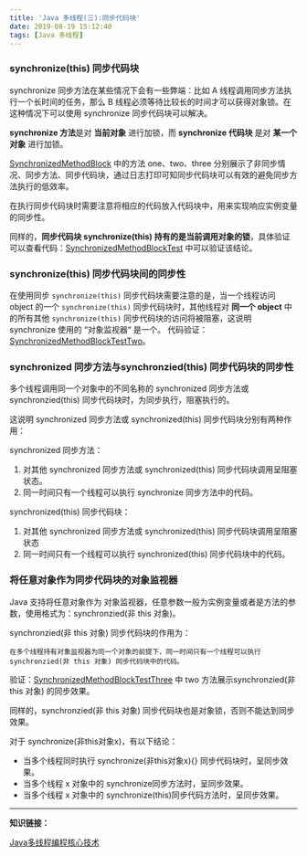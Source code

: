 ```yaml
---
title: 'Java 多线程(三):同步代码块'
date: 2019-08-19 15:12:40
tags: [Java 多线程]
---
```




### synchronize(this) 同步代码块

synchronize 同步方法在某些情况下会有一些弊端：比如 A 线程调用同步方法执行一个长时间的任务，那么 B 线程必须等待比较长的时间才可以获得对象锁。在这种情况下可以使用 synchronize 同步代码块可以解决。

**synchronize 方法**是对 **当前对象** 进行加锁，而 **synchronize 代码块** 是对 **某一个对象** 进行加锁。

[SynchronizedMethodBlock](https://github.com/leeGYPlus/JavaCode/blob/master/src/thread/SynchronizedMethodBlock.kt) 中的方法 one、two、three 分别展示了非同步情况、同步方法、同步代码块，通过日志打印可知同步代码块可以有效的避免同步方法执行的低效率。

<!-- more -->


在执行同步代码块时需要注意将相应的代码放入代码块中，用来实现响应实例变量的同步性。

同样的，**同步代码块 synchronize(this) 持有的是当前调用对象的锁**，具体验证可以查看代码：[SynchronizedMethodBlockTest](https://github.com/leeGYPlus/JavaCode/blob/master/src/thread/SynchronizedMethodBlockTest.kt) 中可以验证该结论。

### synchronize(this) 同步代码块间的同步性
在使用同步 `synchronize(this)` 同步代码块需要注意的是，当一个线程访问 object 的一个 `synchronize(this)` 同步代码块时，其他线程对 **同一个 object** 中的所有其他 `synchronize(this)` 同步代码块的访问将被阻塞，这说明 synchronize 使用的 “对象监视器“ 是一个。
代码验证：[SynchronizedMethodBlockTestTwo](https://github.com/leeGYPlus/JavaCode/blob/master/src/thread/SynchronizedMethodBlockTestTwo.kt)。





### synchronized 同步方法与synchronzied(this) 同步代码块的同步性
多个线程调用同一个对象中的不同名称的 synchronized 同步方法或 synchronzied(this) 同步代码块时，为同步执行，阻塞执行的。

这说明 synchronized 同步方法或 synchronized(this) 同步代码块分别有两种作用：

synchronized 同步方法：

1. 对其他 synchronized 同步方法或 synchronized(this) 同步代码块调用呈阻塞状态。
2. 同一时间只有一个线程可以执行 synchronize 同步方法中的代码。

synchronized(this) 同步代码块：

1. 对其他 synchronized 同步方法或 synchronized(this) 同步代码块调用呈阻塞状态
2. 同一时间只有一个线程可以执行 synchronized(this) 同步代码块中的代码。

### 将任意对象作为同步代码块的对象监视器


Java 支持将任意对象作为 对象监视器，任意参数一般为实例变量或者是方法的参数，使用格式为：synchronzied(非 this 对象)。

synchronzied(非 this 对象) 同步代码块的作用为：

    在多个线程持有对象监视器为同一个对象的前提下，同一时间只有一个线程可以执行synchronzied(非 this 对象) 同步代码块中的代码。

验证：[SynchronizedMethodBlockTestThree](https://github.com/leeGYPlus/JavaCode/blob/master/src/thread/SynchronizedMethodBlockTestThree.kt) 中 two 方法展示synchronzied(非 this 对象) 的同步效果。

同样的，synchronzied(非 this 对象) 同步代码块也是对象锁，否则不能达到同步效果。

对于 synchronize(非this对象x)，有以下结论：
* 当多个线程同时执行 synchronize(非this对象x){} 同步代码块时，呈同步效果。
* 当多个线程 x 对象中的 synchronize同步方法时，呈同步效果。
* 当多个线程 x 对象中的 synchronize(this)同步代码方法时，呈同步效果。

----
**知识链接：**

[Java多线程编程核心技术](http://product.dangdang.com/23711315.html)
